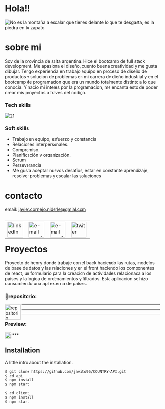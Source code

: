 # Hola!!
![No es la montaña a escalar que tienes delante lo que te desgasta, es la piedra en tu zapato](https://user-images.githubusercontent.com/94643515/205610185-0a9a7131-2d42-43d8-96a4-e34a36e92e61.gif)
# sobre mi
Soy de la provincia de salta argentina. Hice el bootcamp de full stack development. Me apasiona el diseño, cuento buena creatividad y me gusta dibujar. Tengo experiencia en  trabajo equipo en proceso de diseño de productos y solucion de problemas en mi carrera de dieño industrial y en el bootcamp de programacion que era un mundo totalmente distinto a lo que conocia. Y nacio mi interes por la programacion, me encanta esto de poder crear mis proyectos a traves del codigo.


### Tech skills

![21](https://user-images.githubusercontent.com/94643515/205609119-d1c2e2ad-e672-4b21-a297-897888e4f7f6.gif)



### Soft skills

- Trabajo en equipo, esfuerzo y constancia
- Relaciones interpersonales.
- Compromiso.
- Planificación y organización.
- Scrum
- Perseverancia
- Me gusta aceptar nuevos desafíos, estar en constante aprendizaje, resolver problemas y escalar las soluciones


# contacto
email: javier.cornejo.niderle@gmial.com
<table align="left"> 
  <td>
<a href="https://www.linkedin.com/in/javiercornejo-developerfullstack/">
  <img align="left" src="https://i.imgur.com/pSEI8t9.png" alt="linkedIn" height="50" width="50" />
</a>
  </td>
  <td>
<a href="mailto:javier.cornejo.niderle@gmial.com">
  <img align= "left" src="https://cdn-icons-png.flaticon.com/512/5968/5968534.png" alt="e-mail gmail" height="50" />
</a>
  </td>
      <td>
<a href="https://www.instagram.com/javiercornejo1/">
  <img align= "left" src="https://upload.wikimedia.org/wikipedia/commons/thumb/e/e7/Instagram_logo_2016.svg/2048px-Instagram_logo_2016.svg.png" alt="e-mail gmail" height="50" />
</a>
  </td>
          <td>
<a href="https://twitter.com/Javit0Cornejo">
  <img align= "left" src="https://upload.wikimedia.org/wikipedia/commons/thumb/4/4f/Twitter-logo.svg/2491px-Twitter-logo.svg.png" alt="twiter" height="50" />
</a>
  </td>  
</table>

***
***
____
# Proyectos  
Proyecto de henry donde trabaje con el back haciendo las rutas, modelos de base de datos y las relaciones y en el front haciendo los componentes de react, un formulario para la creacion de actividades relacionada a los paises y la logica de ordenamientos y filtrados.
  Esta aplicacion se hizo consumiendo una api externa de paises.
  

  
  
### 📁repositorio:
<td>
<a href="https://github.com/javito96/COUNTRY-API">
  <img align= "left" src="https://cdn4.iconfinder.com/data/icons/iconsimple-logotypes/512/github-512.png" alt="repositorio" height="50" />
</a>
 </td>
 
 
 ***
 ***
 ***
  
### Preview: <td>
 <a href="https://www.canva.com/design/DAFT7t9ojKs/JjhoNvGn71n_pC5gkItIZA/view#2">
  <img align= "left" src="https://upload.wikimedia.org/wikipedia/commons/thumb/0/08/Canva_icon_2021.svg/2048px-Canva_icon_2021.svg.png" alt="preview" height="20" />
</a>
 </td>
 ***
 
 
 
## Installation

A little intro about the installation. 
```
$ git clone https://github.com/javito96/COUNTRY-API.git
$ cd api
$ npm install
$ npm start
```

```
$ cd client
$ npm install
$ npm start
```

  
